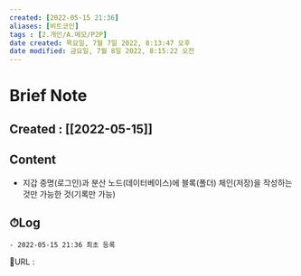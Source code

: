```yaml
---
created: [2022-05-15 21:36]
aliases: [비트코인]
tags : [2.개인/A.메모/P2P]
date created: 목요일, 7월 7일 2022, 8:13:47 오후
date modified: 금요일, 7월 8일 2022, 8:15:22 오전
---
```


# Brief Note
## Created : [[2022-05-15]]
## Content
- 지갑 증명(로그인)과 분산 노드(데이터베이스)에 블록(폴더) 체인(저장)을 작성하는 것만 가능한 것(기록만 가능)

## ⏱Log
	- 2022-05-15 21:36 최초 등록


📙URL :